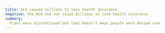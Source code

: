 ```yaml
---
title: ACA caused millions to lose health insurance
negative: the ACA did not cause millions to lose health insurance
summary:
  Plans were discontinued but that doesn't mean people were denied coverage under other plans.
---
```

